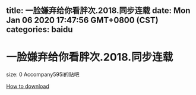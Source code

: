 
title: 一脸嫌弃给你看胖次.2018.同步连载
date: Mon Jan 06 2020 17:47:56 GMT+0800 (CST)    
categories: baidu
---

# 一脸嫌弃给你看胖次.2018.同步连载
size: 0
 Accompany595i的贴吧
 

[How to download](https://bpcam.bemobtrk.com/go/2ceec3aa-1ca2-46d6-b9ff-aaa5c184517c?jno=654)